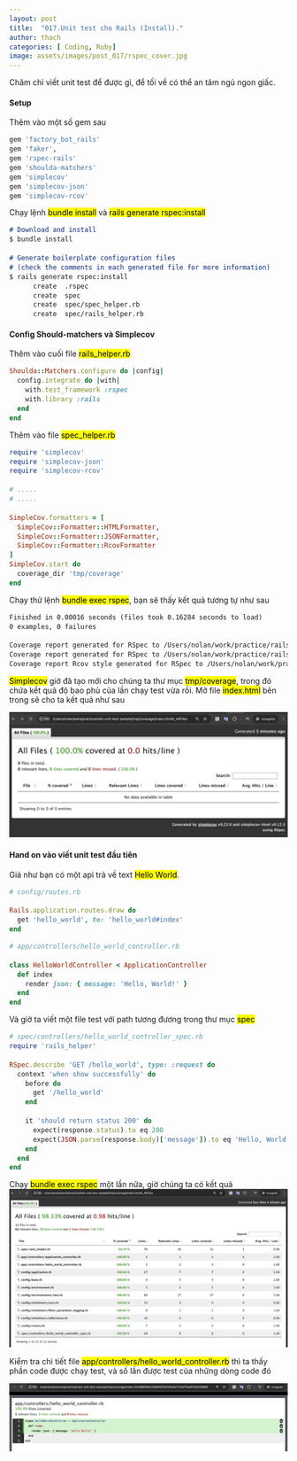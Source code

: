 ```yaml
---
layout: post
title:  "017.Unit test cho Rails (Install)."
author: thach
categories: [ Coding, Ruby]
image: assets/images/post_017/rspec_cover.jpg
---
```

Chăm chỉ viết unit test để được gì, để tối về có thể an tâm ngủ ngon giấc.

#### Setup
Thêm vào một số gem sau
```ruby
gem 'factory_bot_rails'
gem 'faker',
gem 'rspec-rails'
gem 'shoulda-matchers'
gem 'simplecov'
gem 'simplecov-json'
gem 'simplecov-rcov'
```
Chạy lệnh <mark>bundle install</mark> và <mark>rails generate rspec:install</mark>

```md
# Download and install
$ bundle install

# Generate boilerplate configuration files
# (check the comments in each generated file for more information)
$ rails generate rspec:install
      create  .rspec
      create  spec
      create  spec/spec_helper.rb
      create  spec/rails_helper.rb
```

#### Config Should-matchers và Simplecov
Thêm vào cuối file <mark>rails_helper.rb</mark>
```ruby
Shoulda::Matchers.configure do |config|
  config.integrate do |with|
    with.test_framework :rspec
    with.library :rails
  end
end
```
Thêm vào file <mark>spec_helper.rb</mark>
```ruby
require 'simplecov'
require 'simplecov-json'
require 'simplecov-rcov'

# .....
# .....

SimpleCov.formatters = [
  SimpleCov::Formatter::HTMLFormatter,
  SimpleCov::Formatter::JSONFormatter,
  SimpleCov::Formatter::RcovFormatter
]
SimpleCov.start do
  coverage_dir 'tmp/coverage'
end
```
Chạy thử lệnh <mark>bundle exec rspec</mark>, bạn sẽ thấy kết quả tương tự như sau
```txt
Finished in 0.00016 seconds (files took 0.16284 seconds to load)
0 examples, 0 failures

Coverage report generated for RSpec to /Users/nolan/work/practice/rails-unit-test-sample/tmp/coverage. 0 / 0 LOC (100.0%) covered.
Coverage report generated for RSpec to /Users/nolan/work/practice/rails-unit-test-sample/tmp/coverage/coverage.json. 0 / 0 LOC (100.0%) covered.
Coverage report Rcov style generated for RSpec to /Users/nolan/work/practice/rails-unit-test-sample/tmp/coverage/rcov
```
<mark>Simplecov</mark> giờ đã tạo mới cho chúng ta thư mục <mark>tmp/coverage</mark>, trong đó chứa kết quả độ bao phủ của lần chạy test vừa rồi. Mở file <mark>index.html</mark> bên trong sẽ cho ta kết quả như sau

![Coverage result](/assets/images/post_017/simplecov_empty_result.png "Coverage result")

#### Hand on vào viết unit test đầu tiên
Giả như bạn có một api trả về text <mark>Hello World</mark>.

```ruby
# config/routes.rb

Rails.application.routes.draw do
  get 'hello_world', to: 'hello_world#index'
end
```

```ruby
# app/controllers/hello_world_controller.rb

class HelloWorldController < ApplicationController
  def index
    render json: { message: 'Hello, World!' }
  end
end
```
Và giờ ta viết một file test với path tương đương trong thư mục <mark>spec</mark>

```ruby
# spec/controllers/hello_world_controller_spec.rb
require 'rails_helper'

RSpec.describe 'GET /hello_world', type: :request do
  context 'when show successfully' do
    before do
      get '/hello_world'
    end

    it 'should return status 200' do
      expect(response.status).to eq 200
      expect(JSON.parse(response.body)['message']).to eq 'Hello, World!'
    end
  end
end

```
Chạy <mark>bundle exec rspec</mark> một lần nữa, giờ chúng ta có kết quả
![Coverage result](/assets/images/post_017/simplecov_first_result.png "Coverage result")

Kiểm tra chi tiết file <mark>app/controllers/hello_world_controller.rb</mark> thì ta thấy phần code được chạy test, và số lần được test của những dòng code đó

![Coverage result](/assets/images/post_017/simplecov_detail_result.png "Coverage result")
